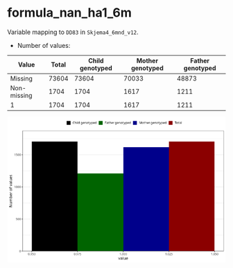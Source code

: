 # formula_nan_ha1_6m
Variable mapping to `DD83` in `Skjema4_6mnd_v12`.
- Number of values:

| Value | Total | Child genotyped | Mother genotyped | Father genotyped |
| ----- | ----- | --------------- | ---------------- | ---------------- |
| Missing | 73604 | 73604 | 70033 | 48873 |
| Non-missing | 1704 | 1704 | 1617 | 1211 |
| 1 | 1704 | 1704 | 1617 | 1211 |



![](formula_nan_ha1_6m_n.png)



